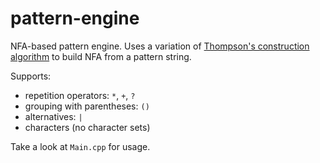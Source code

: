 # pattern-engine

NFA-based pattern engine. Uses a variation of [Thompson's construction algorithm](https://en.wikipedia.org/wiki/Thompson%27s_construction) to build NFA from a pattern string.

Supports:
- repetition operators: `*`, `+`, `?`
- grouping with parentheses: `()`
- alternatives: `|`
- characters (no character sets)

Take a look at `Main.cpp` for usage.
